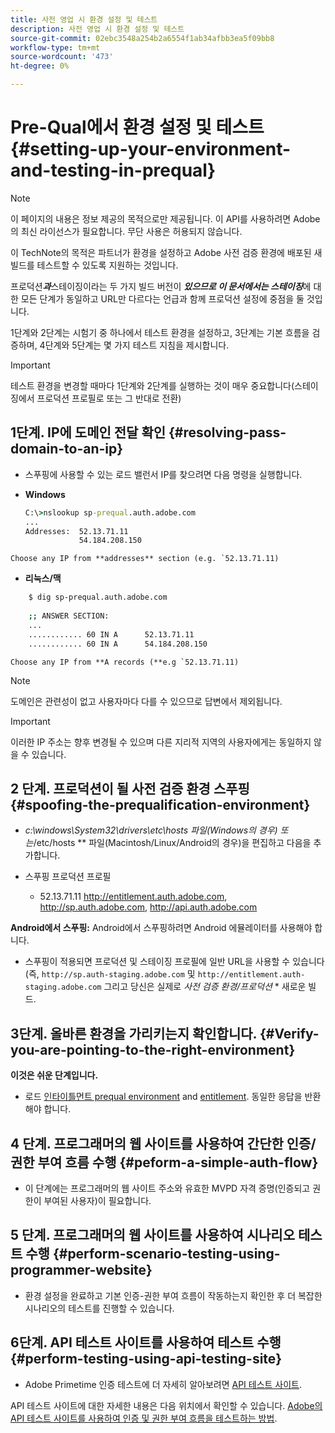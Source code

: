 ```yaml
---
title: 사전 영업 시 환경 설정 및 테스트
description: 사전 영업 시 환경 설정 및 테스트
source-git-commit: 02ebc3548a254b2a6554f1ab34afbb3ea5f09bb8
workflow-type: tm+mt
source-wordcount: '473'
ht-degree: 0%

---
```


# Pre-Qual에서 환경 설정 및 테스트{#setting-up-your-environment-and-testing-in-prequal}

>[!NOTE]
>
>이 페이지의 내용은 정보 제공의 목적으로만 제공됩니다. 이 API를 사용하려면 Adobe의 최신 라이선스가 필요합니다. 무단 사용은 허용되지 않습니다.

이 TechNote의 목적은 파트너가 환경을 설정하고 Adobe 사전 검증 환경에 배포된 새 빌드를 테스트할 수 있도록 지원하는 것입니다.

프로덕션&#x200B;***과***&#x200B;스테이징이라는 두 가지 빌드 버전이 ***있으므로 이 문서에서는 스테이징***&#x200B;에 대한 모든 단계가 동일하고 URL만 다르다는 언급과 함께 프로덕션 설정에 중점을 둘 것입니다.

1단계와 2단계는 시험기 중 하나에서 테스트 환경을 설정하고, 3단계는 기본 흐름을 검증하며, 4단계와 5단계는 몇 가지 테스트 지침을 제시합니다.

>[!IMPORTANT]
>
> 테스트 환경을 변경할 때마다 1단계와 2단계를 실행하는 것이 매우 중요합니다(스테이징에서 프로덕션 프로필로 또는 그 반대로 전환)


## 1단계. IP에 도메인 전달 확인 {#resolving-pass-domain-to-an-ip}

* 스푸핑에 사용할 수 있는 로드 밸런서 IP를 찾으려면 다음 명령을 실행합니다.

* **Windows**

  ```cmd
  C:\>nslookup sp-prequal.auth.adobe.com
  ...
  Addresses:  52.13.71.11
              54.184.208.150
  ```

```Choose any IP from **addresses** section (e.g. `52.13.71.11)```

* **리눅스/맥**

```sh
    $ dig sp-prequal.auth.adobe.com
    
    ;; ANSWER SECTION:
    ...
    ............ 60 IN A      52.13.71.11
    ............ 60 IN A      54.184.208.150
```

```Choose any IP from **A records (**e.g `52.13.71.11)```

>[!NOTE]
>
>도메인은 관련성이 없고 사용자마다 다를 수 있으므로 답변에서 제외됩니다.

>[!IMPORTANT]
>
> 이러한 IP 주소는 향후 변경될 수 있으며 다른 지리적 지역의 사용자에게는 동일하지 않을 수 있습니다.


## 2 단계.  프로덕션이 될 사전 검증 환경 스푸핑 {#spoofing-the-prequalification-environment}

* *c:\\windows\\System32\\drivers\\etc\\hosts 파일(Windows의 경우) 또는*/etc/hosts ** 파일(Macintosh/Linux/Android의 경우)을 편집하고 다음을 추가합니다.

* 스푸핑 프로덕션 프로필
   * 52.13.71.11 http://entitlement.auth.adobe.com, http://sp.auth.adobe.com, http://api.auth.adobe.com

**Android에서 스푸핑:** Android에서 스푸핑하려면 Android 에뮬레이터를 사용해야 합니다.

* 스푸핑이 적용되면 프로덕션 및 스테이징 프로필에 일반 URL을 사용할 수 있습니다(즉, `http://sp.auth-staging.adobe.com` 및 `http://entitlement.auth-staging.adobe.com` 그리고 당신은 실제로 *사전 검증 환경/프로덕션* * 새로운 빌드.


## 3단계.  올바른 환경을 가리키는지 확인합니다. {#Verify-you-are-pointing-to-the-right-environment}

**이것은 쉬운 단계입니다.**

* 로드 [인타이틀먼트 prequal environment](https://entitlement-prequal.auth.adobe.com/environment.html) and [entitlement](https://entitlement.auth.adobe.com/environment.html). 동일한 응답을 반환해야 합니다.


## 4 단계.  프로그래머의 웹 사이트를 사용하여 간단한 인증/권한 부여 흐름 수행 {#peform-a-simple-auth-flow}

* 이 단계에는 프로그래머의 웹 사이트 주소와 유효한 MVPD 자격 증명(인증되고 권한이 부여된 사용자)이 필요합니다.

## 5 단계.  프로그래머의 웹 사이트를 사용하여 시나리오 테스트 수행 {#perform-scenario-testing-using-programmer-website}

* 환경 설정을 완료하고 기본 인증-권한 부여 흐름이 작동하는지 확인한 후 더 복잡한 시나리오의 테스트를 진행할 수 있습니다.


## 6단계.  API 테스트 사이트를 사용하여 테스트 수행 {#perform-testing-using-api-testing-site}

* Adobe Primetime 인증 테스트에 더 자세히 알아보려면 [API 테스트 사이트](http://entitlement-prequal.auth.adobe.com/apitest/api.html).

API 테스트 사이트에 대한 자세한 내용은 다음 위치에서 확인할 수 있습니다. [Adobe의 API 테스트 사이트를 사용하여 인증 및 권한 부여 흐름을 테스트하는 방법](/help/authentication/test-authn-authz-flows-using-adobes-api-test-site.md).
